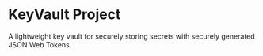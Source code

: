 # KeyVault Project

A lightweight key vault for securely storing secrets with  securely generated JSON Web Tokens.
